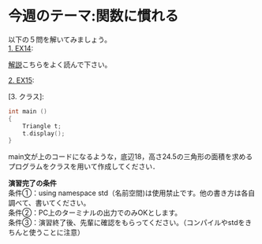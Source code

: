 
# 今週のテーマ:関数に慣れる

以下の５問を解いてみましょう。<br>
[1. EX14](https://atcoder.jp/contests/apg4b/tasks/APG4b_ci):

[解説](https://atcoder.jp/contests/apg4b/tasks/APG4b_p)こちらをよく読んで下さい。

[2. EX15](https://atcoder.jp/contests/apg4b/tasks/APG4b_ch):

[3. クラス]:
~~~cpp
int main ()
{
    Triangle t;
    t.display();
}
~~~
main文が上のコードになるような，底辺18，高さ24.5の三角形の面積を求めるプログラムをクラスを用いて作成してください．


**演習完了の条件**
<br>条件①：using namespace std（名前空間)は使用禁止です。他の書き方は各自調べて、書いてください。
<br>条件②：PC上のターミナルの出力でのみOKとします。
<br>条件③：演習終了後、先輩に確認をもらってください。（コンパイルやstdをきちんと使うことに注意）

